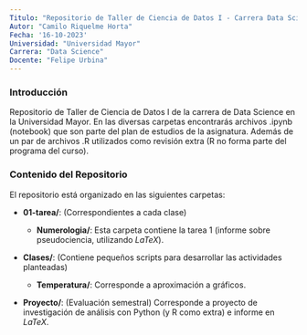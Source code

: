 ```yaml
---
Titulo: "Repositorio de Taller de Ciencia de Datos I - Carrera Data Science"
Autor: "Camilo Riquelme Horta"
Fecha: '16-10-2023'
Universidad: "Universidad Mayor"
Carrera: "Data Science" 
Docente: "Felipe Urbina" 
---
```


### Introducción

Repositorio de Taller de Ciencia de Datos I de la carrera de Data Science en la Universidad Mayor. 
En las diversas carpetas encontrarás archivos .ipynb (notebook) que son parte del plan de estudios de la asignatura. Además de un par de archivos .R utilizados como revisión extra (R no forma parte del programa del curso).

### Contenido del Repositorio

El repositorio está organizado en las siguientes carpetas:

- **01-tarea/**: (Correspondientes a cada clase)
	- **Numerologia/**: Esta carpeta contiene la tarea 1 (informe sobre pseudociencia, utilizando $LaTeX$).

- **Clases/**: (Contiene pequeños scripts para desarrollar las actividades planteadas)
	- **Temperatura/**: Corresponde a aproximación a gráficos.

- **Proyecto/**: (Evaluación semestral) Corresponde a proyecto de investigación de análisis con Python (y R como extra) e informe en $LaTeX$.

